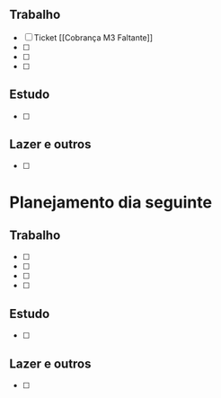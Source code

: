 ## Trabalho
- [ ] Ticket [[Cobrança M3 Faltante]]
- [ ] 
- [ ] 
- [ ] 
## Estudo
- [ ] 
## Lazer e outros
- [ ] 

# Planejamento dia seguinte
## Trabalho
- [ ] 
- [ ] 
- [ ] 
- [ ] 
## Estudo
- [ ] 
## Lazer e outros
- [ ] 

